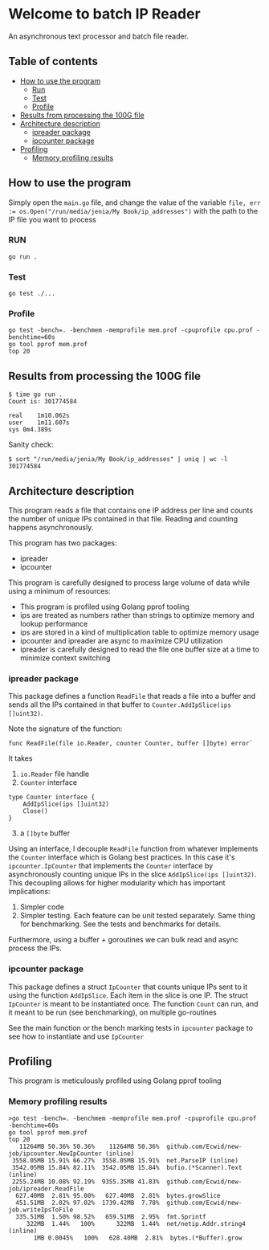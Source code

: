 # Welcome to batch IP Reader
An asynchronous text processor and batch file reader.

## Table of contents
  - [How to use the program](#How-to-use-the-program)
    - [Run](#RUN)
    - [Test](#test)
	- [Profile](#profile)
  - [Results from processing the 100G file](#Results-from-processing-the-100G-file)
  - [Architecture description](#Architecture-description)
    - [ipreader package](#ipreader-package)
	- [ipcounter package](#ipcounter-package)
  - [Profiling](#Profiling)
    - [Memory profiling results](#Memory-profiling-results)

## How to use the program
Simply open the `main.go` file, and change the value of the variable `file, err := os.Open("/run/media/jenia/My Book/ip_addresses")` with the path to the IP file you want to process

### RUN

```
go run .
```

### Test
```
go test ./...
```
### Profile
```
go test -bench=. -benchmem -memprofile mem.prof -cpuprofile cpu.prof -benchtime=60s
go tool pprof mem.prof
top 20
```

## Results from processing the 100G file

```
$ time go run .
Count is: 301774584

real	1m10.062s
user	1m11.607s
sys	0m4.389s
```

Sanity check:
```
$ sort "/run/media/jenia/My Book/ip_addresses" | uniq | wc -l
301774584
```

## Architecture description

This program reads a file that contains one IP address per line and counts the number of unique IPs contained in that file. Reading and counting happens asynchronously.

This program has two packages:
- ipreader
- ipcounter

This program is carefully designed to process large volume of data while using a minimum of resources:

- This program is profiled using Golang pprof tooling
- ips are treated as numbers rather than strings to optimize memory and lookup performance
- ips are stored in a kind of multiplication table to optimize memory usage
- ipcounter and ipreader are async to maximize CPU utilization
- ipreader is carefully designed to read the file one buffer size at a time to minimize context switching

### ipreader package
This package defines a function `ReadFile` that reads a file into a buffer and sends all the IPs contained in that buffer to `Counter.AddIpSlice(ips []uint32)`.

Note the signature of the function:

```
func ReadFile(file io.Reader, counter Counter, buffer []byte) error`
```

It takes
1. `io.Reader` file handle
2. `Counter` interface
```
type Counter interface {
	AddIpSlice(ips []uint32)
	Close()
}
```
3. a `[]byte` buffer

Using an interface, I decouple `ReadFile` function from whatever implements the `Counter` interface which is Golang best practices. In this case it's `ipcounter.IpCounter` that implements the `Counter` interface by asynchronously counting unique IPs in the slice `AddIpSlice(ips []uint32)`.
This decoupling allows for higher modularity which has important implications:
1. Simpler code
2. Simpler testing. Each feature can be unit tested separately. Same thing for benchmarking. See the tests and benchmarks for details.

Furthermore, using a buffer + goroutines we can bulk read and async process the IPs.

### ipcounter package

This package defines a struct `IpCounter` that counts unique IPs sent to it using the function `AddIpSlice`. Each item in the slice is one IP.
The struct `IpCounter` is meant to be instantiated once.
The function `Count` can run, and it meant to be run (see benchmarking), on multiple go-routines

See the main function or the bench marking tests in `ipcounter` package to see how to instantiate and use `IpCounter`

## Profiling

This program is meticulously profiled using Golang pprof tooling

### Memory profiling results
```
>go test -bench=. -benchmem -memprofile mem.prof -cpuprofile cpu.prof -benchtime=60s
go tool pprof mem.prof
top 20
   11264MB 50.36% 50.36%    11264MB 50.36%  github.com/Ecwid/new-job/ipcounter.NewIpCounter (inline)
 3558.05MB 15.91% 66.27%  3558.05MB 15.91%  net.ParseIP (inline)
 3542.05MB 15.84% 82.11%  3542.05MB 15.84%  bufio.(*Scanner).Text (inline)
 2255.24MB 10.08% 92.19%  9355.35MB 41.83%  github.com/Ecwid/new-job/ipreader.ReadFile
  627.40MB  2.81% 95.00%   627.40MB  2.81%  bytes.growSlice
  451.51MB  2.02% 97.02%  1739.42MB  7.78%  github.com/Ecwid/new-job.writeIpsToFile
  335.51MB  1.50% 98.52%   659.51MB  2.95%  fmt.Sprintf
     322MB  1.44%   100%      322MB  1.44%  net/netip.Addr.string4 (inline)
       1MB 0.0045%   100%   628.40MB  2.81%  bytes.(*Buffer).grow
```
